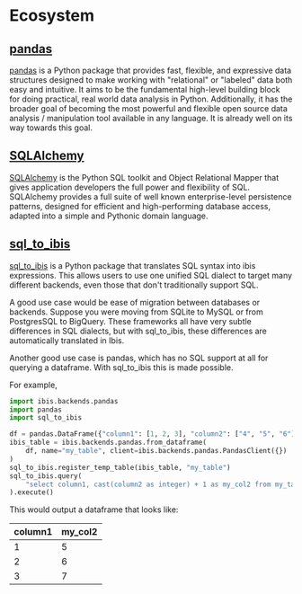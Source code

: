 # Ecosystem

## [pandas](https://github.com/pandas-dev/pandas)

[pandas](https://pandas.pydata.org) is a Python package that provides fast, 
flexible, and expressive data structures designed to make working with "relational" or 
"labeled" data both easy and intuitive. It aims to be the fundamental high-level 
building block for doing practical, real world data analysis in Python. Additionally, 
it has the broader goal of becoming the most powerful and flexible open source data 
analysis / manipulation tool available in any language. It is already well on its way 
towards this goal.

## [SQLAlchemy](https://github.com/sqlalchemy/sqlalchemy)

[SQLAlchemy](https://www.sqlalchemy.org/) is the Python SQL toolkit and 
Object Relational Mapper that gives application developers the full power and 
flexibility of SQL. SQLAlchemy provides a full suite of well known enterprise-level 
persistence patterns, designed for efficient and high-performing database access, 
adapted into a simple and Pythonic domain language.

## [sql_to_ibis](https://github.com/zbrookle/sql_to_ibis)

[sql_to_ibis](https://github.com/zbrookle/sql_to_ibis) is a Python package that 
translates SQL syntax into ibis expressions. This allows users to use one unified SQL 
dialect to target many different backends, even those that don't traditionally
 support SQL.  

A good use case would be ease of migration between databases or backends. Suppose you
were moving from SQLite to MySQL or from PostgresSQL to BigQuery. These 
frameworks all have very subtle differences in SQL dialects, but with sql_to_ibis, 
these differences are automatically translated in Ibis.
  
Another good use case is pandas, which has no SQL support at all for querying a
dataframe. With sql_to_ibis this is made possible.

For example,

```python
import ibis.backends.pandas
import pandas
import sql_to_ibis

df = pandas.DataFrame({"column1": [1, 2, 3], "column2": ["4", "5", "6"]})
ibis_table = ibis.backends.pandas.from_dataframe(
    df, name="my_table", client=ibis.backends.pandas.PandasClient({})
)
sql_to_ibis.register_temp_table(ibis_table, "my_table")
sql_to_ibis.query(
    "select column1, cast(column2 as integer) + 1 as my_col2 from my_table"
).execute()
```
This would output a dataframe that looks like:

| column1 | my_col2 |
|---------|---------|
| 1       | 5       |
| 2       | 6       |
| 3       | 7       |
